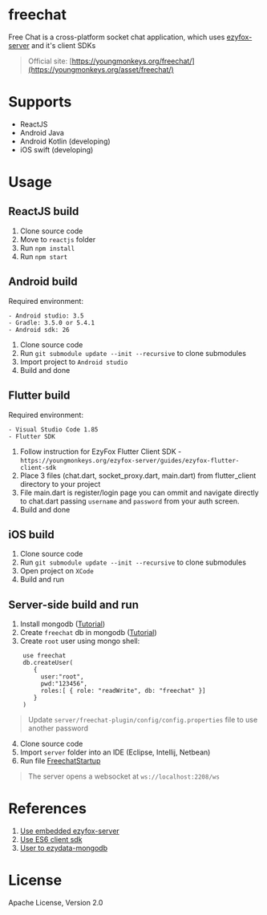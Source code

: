 # freechat
Free Chat is a cross-platform socket chat application, which uses [ezyfox-server](https://github.com/youngmonkeys/ezyfox-server) and it's client SDKs

> Official site: [https://youngmonkeys.org/freechat/](https://youngmonkeys.org/asset/freechat/)

# Supports

- ReactJS
- Android Java
- Android Kotlin (developing)
- iOS swift (developing)

# Usage

## ReactJS build
 
1. Clone source code
2. Move to `reactjs` folder
3. Run `npm install`
4. Run `npm start`
 
## Android build
 
 Required environment:
 
 ```
 - Android studio: 3.5
 - Gradle: 3.5.0 or 5.4.1
 - Android sdk: 26
 ```
 
1. Clone source code
2. Run ```git submodule update --init --recursive``` to clone submodules
3. Import project to ```Android studio```
4. Build and done
 
## Flutter build
 
 Required environment:
 
 ```
 - Visual Studio Code 1.85
 - Flutter SDK
 ```
 
1. Follow instruction for EzyFox Flutter Client SDK - ```https://youngmonkeys.org/ezyfox-server/guides/ezyfox-flutter-client-sdk``` 
2. Place 3 files (chat.dart, socket_proxy.dart, main.dart) from flutter_client directory to your project
3. File main.dart is register/login page you can ommit and navigate directly to chat.dart passing ```username``` and ```password``` from your auth screen.
4. Build and done

## iOS build

1. Clone source code
2. Run ```git submodule update --init --recursive``` to clone submodules
3. Open project on ```XCode```
4. Build and run

## Server-side build and run

1. Install mongodb ([Tutorial](https://docs.mongodb.com/manual/administration/install-community/))
2. Create `freechat` db in mongodb ([Tutorial](https://www.mongodb.com/basics/create-database))
3. Create `root` user using mongo shell:
```
	use freechat
	db.createUser(
	   {
	     user:"root",
	     pwd:"123456",
	     roles:[ { role: "readWrite", db: "freechat" }]
	   }
	)
```
> Update `server/freechat-plugin/config/config.properties` file to use another password
4. Clone source code
5. Import ```server``` folder into an IDE (Eclipse, Intellij, Netbean)
6. Run file [FreechatStartup](https://github.com/youngmonkeys/freechat/blob/master/server/freechat-startup/src/main/java/com/tvd12/freechat/FreechatStartup.java)
> The server opens a websocket at `ws://localhost:2208/ws`

# References
1. [Use embedded ezyfox-server](https://youngmonkeys.org/use-embedded-server/)
2. [Use ES6 client sdk](https://youngmonkeys.org/ezyfox-es6-client-sdk/)
3. [User to ezydata-mongodb](https://youngmonkeys.org/introduce-to-ezymongo/)

# License

Apache License, Version 2.0
